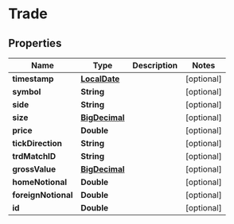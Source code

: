 
# Trade

## Properties
Name | Type | Description | Notes
------------ | ------------- | ------------- | -------------
**timestamp** | [**LocalDate**](LocalDate.md) |  |  [optional]
**symbol** | **String** |  |  [optional]
**side** | **String** |  |  [optional]
**size** | [**BigDecimal**](BigDecimal.md) |  |  [optional]
**price** | **Double** |  |  [optional]
**tickDirection** | **String** |  |  [optional]
**trdMatchID** | **String** |  |  [optional]
**grossValue** | [**BigDecimal**](BigDecimal.md) |  |  [optional]
**homeNotional** | **Double** |  |  [optional]
**foreignNotional** | **Double** |  |  [optional]
**id** | **Double** |  |  [optional]



